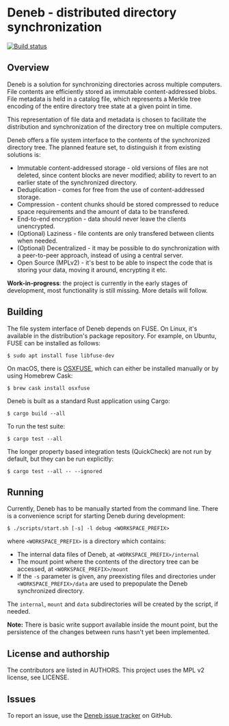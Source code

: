 # Deneb - distributed directory synchronization

[![Build status](https://travis-ci.org/radupopescu/deneb.svg?branch=master)](https://travis-ci.org/radupopescu/deneb)

## Overview

Deneb is a solution for synchronizing directories across multiple computers. File contents are efficiently stored as immutable content-addressed blobs. File metadata is held in a catalog file, which represents a Merkle tree encoding of the entire directory tree state at a given point in time.

This representation of file data and metadata is chosen to facilitate the distribution and synchronization of the directory tree on multiple computers.

Deneb offers a file system interface to the contents of the synchronized directory tree. The planned feature set, to distinguish it from existing solutions is:

* Immutable content-addressed storage - old versions of files are not deleted, since content blocks are never modified; ability to revert to an earlier state of the synchronized directory.
* Deduplication - comes for free from the use of content-addressed storage.
* Compression - content chunks should be stored compressed to reduce space requirements and the amount of data to be transfered.
* End-to-end encryption - data should never leave the clients unencrypted.
* (Optional) Laziness - file contents are only transfered between clients when needed.
* (Optional) Decentralized - it may be possible to do synchronization with a peer-to-peer approach, instead of using a central server.
* Open Source (MPLv2) - it's best to be able to inspect the code that is storing your data, moving it around, encrypting it etc.

**Work-in-progress**: the project is currently in the early stages of development, most functionality is still missing. More details will follow.

## Building

The file system interface of Deneb depends on FUSE. On Linux, it's available in the distribution's package repository. For example, on Ubuntu, FUSE can be installed as follows:

```
$ sudo apt install fuse libfuse-dev
```

On macOS, there is [OSXFUSE](https://osxfuse.github.io/), which can either be installed manually or by using Homebrew Cask:

```
$ brew cask install osxfuse
```

Deneb is built as a standard Rust application using Cargo:

```
$ cargo build --all
```

To run the test suite:

```
$ cargo test --all
```

The longer property based integration tests (QuickCheck) are not run by default, but they can be run explicitly:

```
$ cargo test --all -- --ignored
```

## Running

Currently, Deneb has to be manually started from the command line. There is a convenience script for starting Deneb during development:

```
$ ./scripts/start.sh [-s] -l debug <WORKSPACE_PREFIX>
```

where `<WORKSPACE_PREFIX>` is a directory which contains:

* The internal data files of Deneb, at `<WORKSPACE_PREFIX>/internal`
* The mount point where the contents of the directory tree can be accessed, at `<WORKSPACE_PREFIX>/mount`
* If the `-s` parameter is given, any preexisting files and directories under `<WORKSPACE_PREFIX>/data` are used to prepopulate the Deneb synchronized directory.

The `internal`, `mount` and `data` subdirectories will be created by the script, if needed.

**Note:** There is basic write support available inside the mount point, but the persistence of the changes between runs hasn't yet been implemented.

## License and authorship

The contributors are listed in AUTHORS. This project uses the MPL v2 license, see LICENSE.

## Issues

To report an issue, use the [Deneb issue tracker](https://github.com/radupopescu/deneb/issues) on GitHub.


